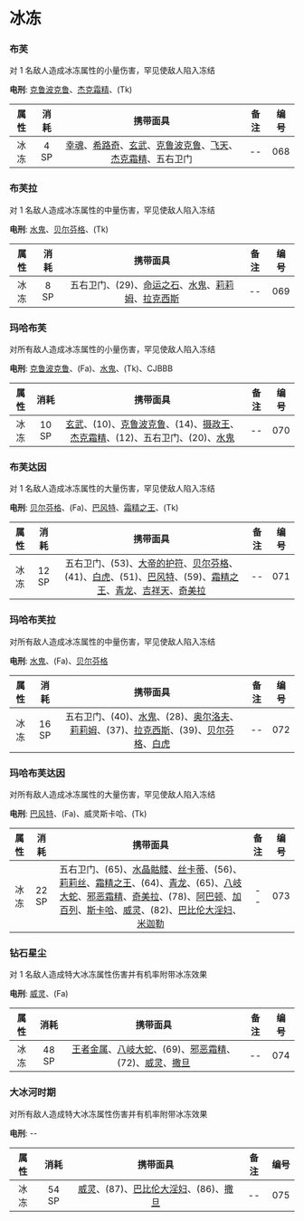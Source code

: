 # 冰冻

### 布芙

对 1 名敌人造成冰冻属性的小量伤害，罕见使敌人陷入冻结

**电刑**: [克鲁波克鲁](/personas/隐者#克鲁波克鲁)、[杰克霜精](/personas/魔术师#杰克霜精)、(Tk)

| 属性 | 消耗 |                                                                                                       携带面具                                                                                                       | 备注 | 编号 |
| :--: | :--: | :------------------------------------------------------------------------------------------------------------------------------------------------------------------------------------------------------------------: | :--: | :--: |
| 冰冻 | 4 SP | [幸魂](/personas/恋爱#幸魂)、[希路奇](/personas/女教皇#希路奇)、[玄武](/personas/节制#玄武)、[克鲁波克鲁](/personas/隐者#克鲁波克鲁)、[飞天](/personas/女教皇#飞天)、[杰克霜精](/personas/魔术师#杰克霜精)、五右卫门 |  --  | 068  |

### 布芙拉

对 1 名敌人造成冰冻属性的中量伤害，罕见使敌人陷入冻结

**电刑**: [水鬼](/personas/月#水鬼)、[贝尔芬格](/personas/塔#贝尔芬格)、(Tk)

| 属性 | 消耗 |                                                                       携带面具                                                                       | 备注 | 编号 |
| :--: | :--: | :--------------------------------------------------------------------------------------------------------------------------------------------------: | :--: | :--: |
| 冰冻 | 8 SP | 五右卫门、(29)、[命运之石](/personas/命运#命运之石)、[水鬼](/personas/月#水鬼)、[莉莉姆](/personas/恶魔#莉莉姆)、[拉克西斯](/personas/命运#拉克西斯) |  --  | 069  |

### 玛哈布芙

对所有敌人造成冰冻属性的小量伤害，罕见使敌人陷入冻结

**电刑**: [克鲁波克鲁](/personas/隐者#克鲁波克鲁)、(Fa)、[水鬼](/personas/月#水鬼)、(Tk)、CJBBB

| 属性 | 消耗  |                                                                                                 携带面具                                                                                                  | 备注 | 编号 |
| :--: | :---: | :-------------------------------------------------------------------------------------------------------------------------------------------------------------------------------------------------------: | :--: | :--: |
| 冰冻 | 10 SP | [玄武](/personas/节制#玄武)、(10)、[克鲁波克鲁](/personas/隐者#克鲁波克鲁)、(14)、[摄政王](/personas/皇帝#摄政王)、[杰克霜精](/personas/魔术师#杰克霜精)、(12)、五右卫门、(20)、[水鬼](/personas/月#水鬼) |  --  | 070  |

### 布芙达因

对 1 名敌人造成冰冻属性的大量伤害，罕见使敌人陷入冻结

**电刑**: [贝尔芬格](/personas/塔#贝尔芬格)、(Fa)、[巴风特](/personas/恶魔#巴风特)、[霜精之王](/personas/皇帝#霜精之王)、(Tk)

| 属性 | 消耗  |                                                                                                                                                      携带面具                                                                                                                                                      | 备注 | 编号 |
| :--: | :---: | :----------------------------------------------------------------------------------------------------------------------------------------------------------------------------------------------------------------------------------------------------------------------------------------------------------------: | :--: | :--: |
| 冰冻 | 12 SP | 五右卫门、(53)、[大帝的护符](/personas/倒悬者#大帝的护符)、[贝尔芬格](/personas/塔#贝尔芬格)、(41)、[白虎](/personas/节制#白虎)、(51)、[巴风特](/personas/恶魔#巴风特)、(59)、[霜精之王](/personas/皇帝#霜精之王)、[青龙](/personas/顾问官#青龙)、[吉祥天](/personas/命运#吉祥天)、[奇美拉](/personas/力量#奇美拉) |  --  | 071  |

### 玛哈布芙拉

对所有敌人造成冰冻属性的中量伤害，罕见使敌人陷入冻结

**电刑**: [水鬼](/personas/月#水鬼)、(Fa)、[贝尔芬格](/personas/塔#贝尔芬格)

| 属性 | 消耗  |                                                                                                                携带面具                                                                                                                | 备注 | 编号 |
| :--: | :---: | :------------------------------------------------------------------------------------------------------------------------------------------------------------------------------------------------------------------------------------: | :--: | :--: |
| 冰冻 | 16 SP | 五右卫门、(40)、[水鬼](/personas/月#水鬼)、(28)、[奥尔洛夫](/personas/力量#奥尔洛夫)、[莉莉姆](/personas/恶魔#莉莉姆)、(37)、[拉克西斯](/personas/命运#拉克西斯)、(39)、[贝尔芬格](/personas/塔#贝尔芬格)、[白虎](/personas/节制#白虎) |  --  | 072  |

### 玛哈布芙达因

对所有敌人造成冰冻属性的大量伤害，罕见使敌人陷入冻结

**电刑**: [巴风特](/personas/恶魔#巴风特)、(Fa)、威灵斯卡哈、(Tk)

| 属性 | 消耗  |                                                                                                                                                                                                                                                                      携带面具                                                                                                                                                                                                                                                                      | 备注 | 编号 |
| :--: | :---: | :------------------------------------------------------------------------------------------------------------------------------------------------------------------------------------------------------------------------------------------------------------------------------------------------------------------------------------------------------------------------------------------------------------------------------------------------------------------------------------------------------------------------------------------------: | :--: | :--: |
| 冰冻 | 22 SP | 五右卫门、(65)、[水晶骷髅](/personas/愚者#水晶骷髅)、[丝卡蒂](/personas/女教皇#丝卡蒂)、(56)、[莉莉丝](/personas/月#莉莉丝)、[霜精之王](/personas/皇帝#霜精之王)、(64)、[青龙](/personas/顾问官#青龙)、(65)、[八岐大蛇](/personas/审判#八岐大蛇)、[邪恶霜精](/personas/愚者#邪恶霜精)、[奇美拉](/personas/力量#奇美拉)、(78)、[阿巴顿](/personas/审判#阿巴顿)、[加百列](/personas/节制#加百列)、[斯卡哈](/personas/女教皇#斯卡哈)、[威灵](/personas/女皇#威灵)、(82)、[巴比伦大淫妇](/personas/女皇#巴比伦大淫妇)、[米迦勒](/personas/审判#米迦勒) |  --  | 073  |

### 钻石星尘

对 1 名敌人造成特大冰冻属性伤害并有机率附带冰冻效果

**电刑**: [威灵](/personas/女皇#威灵)、(Fa)

| 属性 | 消耗  |                                                                                      携带面具                                                                                       | 备注 | 编号 |
| :--: | :---: | :---------------------------------------------------------------------------------------------------------------------------------------------------------------------------------: | :--: | :--: |
| 冰冻 | 48 SP | [王者金属](/personas/信念#王者金属)、[八岐大蛇](/personas/审判#八岐大蛇)、(69)、[邪恶霜精](/personas/愚者#邪恶霜精)、(72)、[威灵](/personas/女皇#威灵)、[撒旦](/personas/审判#撒旦) |  --  | 074  |

### 大冰河时期

对所有敌人造成特大冰冻属性伤害并有机率附带冰冻效果

**电刑**: --

| 属性 | 消耗  |                                                     携带面具                                                      | 备注 | 编号 |
| :--: | :---: | :---------------------------------------------------------------------------------------------------------------: | :--: | :--: |
| 冰冻 | 54 SP | [威灵](/personas/女皇#威灵)、(87)、[巴比伦大淫妇](/personas/女皇#巴比伦大淫妇)、(86)、[撒旦](/personas/审判#撒旦) |  --  | 075  |
